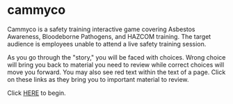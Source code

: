 # cammyco
Cammyco is a safety training interactive game covering Asbestos Awareness, Bloodeborne Pathogens, and HAZCOM training. The target audience is employees unable to attend a live safety training session.

As you go through the "story," you will be faced with choices. Wrong choice will bring you back to material you need to review while correct choices will move you forward. You may also see red text within the text of a page. Click on these links as they bring you to important material to review.

Click <a href="https://jwhitmer.itch.io/cammy">HERE</a> to begin.
